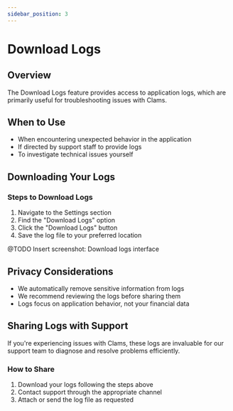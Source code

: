 ```yaml
---
sidebar_position: 3
---
```


# Download Logs

## Overview
The Download Logs feature provides access to application logs, which are primarily useful for troubleshooting issues with Clams.

## When to Use
- When encountering unexpected behavior in the application
- If directed by support staff to provide logs
- To investigate technical issues yourself

## Downloading Your Logs

### Steps to Download Logs
1. Navigate to the Settings section
2. Find the "Download Logs" option
3. Click the "Download Logs" button
4. Save the log file to your preferred location

@TODO Insert screenshot: Download logs interface

## Privacy Considerations
- We automatically remove sensitive information from logs
- We recommend reviewing the logs before sharing them
- Logs focus on application behavior, not your financial data

## Sharing Logs with Support
If you're experiencing issues with Clams, these logs are invaluable for our support team to diagnose and resolve problems efficiently.

### How to Share
1. Download your logs following the steps above
2. Contact support through the appropriate channel
3. Attach or send the log file as requested
